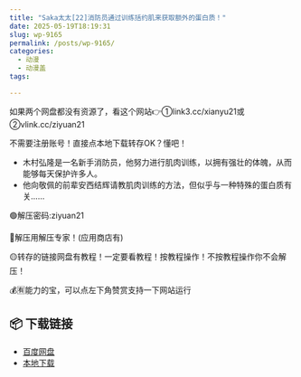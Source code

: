 ```yaml
---
title: "Saka太太[22]消防员通过训练括约肌来获取额外的蛋白质！"
date: 2025-05-19T18:19:31
slug: wp-9165
permalink: /posts/wp-9165/
categories:
  - 动漫
  - 动漫盖
tags:

---
```


如果两个网盘都没有资源了，看这个网站👉①link3.cc/xianyu21或②vlink.cc/ziyuan21

不需要注册账号！直接点本地下载转存OK？懂吧！

*   木村弘隆是一名新手消防员，他努力进行肌肉训练，以拥有强壮的体魄，从而能够每天保护许多人。
*   他向敬佩的前辈安西结辉请教肌肉训练的方法，但似乎与一种特殊的蛋白质有关……

🟢解压密码:ziyuan21

🔵解压用解压专家！(应用商店有)

🟡转存的链接网盘有教程！一定要看教程！按教程操作！不按教程操作你不会解压！

💰🈶能力的宝，可以点左下角赞赏支持一下网站运行

## 📦 下载链接
- [百度网盘](https://blziyuan21.com/pay-download/9165?key=39910bc512&down_id=0)
- [本地下载](https://blziyuan21.com/pay-download/9165?key=39910bc512&down_id=1)

